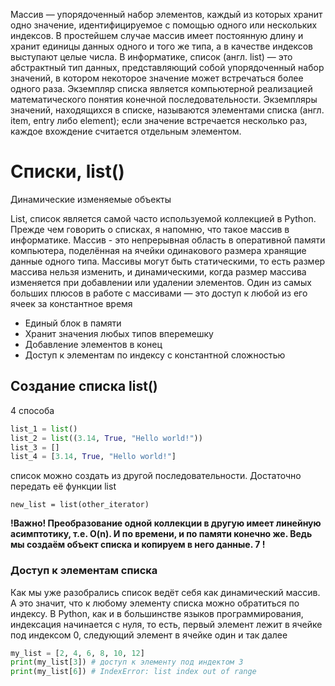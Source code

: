 Массив — упорядоченный набор элементов, каждый из которых хранит одно
значение, идентифицируемое с помощью одного или нескольких индексов. В
простейшем случае массив имеет постоянную длину и хранит единицы данных
одного и того же типа, а в качестве индексов выступают целые числа.
В информатике, список (англ. list) — это абстрактный тип данных, представляющий
собой упорядоченный набор значений, в котором некоторое значение может
встречаться более одного раза. Экземпляр списка является компьютерной
реализацией математического понятия конечной последовательности. Экземпляры
значений, находящихся в списке, называются элементами списка (англ. item, entry
либо element); если значение встречается несколько раз, каждое вхождение
считается отдельным элементом.

# Списки, list()

Динамические изменяемые объекты

List, список является самой часто используемой коллекцией в Python. Прежде чем
говорить о списках, я напомню, что такое массив в информатике. Массив - это
непрерывная область в оперативной памяти компьютера, поделённая на ячейки
одинакового размера хранящие данные одного типа. Массивы могут быть
статическими, то есть размер массива нельзя изменить, и динамическими, когда
размер массива изменяется при добавлении или удалении элементов. Один из
самых больших плюсов в работе с массивами — это доступ к любой из его ячеек за
константное время

- Единый блок в памяти
- Хранит значения любых типов вперемешку
- Добавление элементов в конец
- Доступ к элементам по индексу с константной сложностью

## Создание списка list()

4 способа

```py
list_1 = list()
list_2 = list((3.14, True, "Hello world!"))
list_3 = []
list_4 = [3.14, True, "Hello world!"]
```

список можно создать из другой последовательности. Достаточно
передать её функции list

```
new_list = list(other_iterator)
```

**!Важно! Преобразование одной коллекции в другую имеет линейную
асимптотику, т.е. O(n). И по времени, и по памяти конечно же. Ведь мы создаём
объект списка и копируем в него данные.
7
!**

### Доступ к элементам списка

Как мы уже разобрались список ведёт себя как динамический массив. А это значит,
что к любому элементу списка можно обратиться по индексу. В Python, как и в
большинстве языков программирования, индексация начинается с нуля, то есть,
первый элемент лежит в ячейке под индексом 0, следующий элемент в ячейке один
и так далее

```py
my_list = [2, 4, 6, 8, 10, 12]
print(my_list[3]) # доступ к элементу под индектом 3
print(my_list[6]) # IndexError: list index out of range
```
